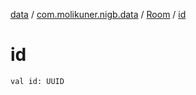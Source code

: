 [data](../../index.md) / [com.molikuner.nigb.data](../index.md) / [Room](index.md) / [id](./id.md)

# id

`val id: UUID`